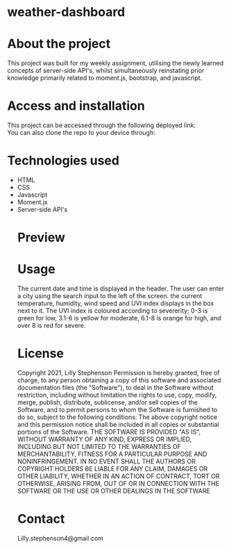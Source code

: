 # weather-dashboard

<h1> About the project </h1>
This project was built for my weekly assignment, utilising the newly learned concepts of server-side API's, whilst simultaneously reinstating prior knowledge primarily related to moment.js, bootstrap, and javascript.

<h1> Access and installation</h1>
This project can be accessed through the following deployed link: </br>
You can also clone the repo to your device through:

<h1> Technologies used</h1>
<ul>
<li> HTML </li>
<li> CSS </li>
<li> Javascript</li>
<li> Moment.js </li>
<li> Server-side API's</li>

<h1> Preview </h1>

<h1> Usage</h1>
The current date and time is displayed in the header. The user can enter a city using the search input to the left of the screen. the current temperature, humidity, wind speed and UVI index displays in the box next to it. The UVI index is coloured according to severerity; 0-3 is green for low, 3.1-6 is yellow for moderate, 6.1-8 is orange for high, and over 8 is red for severe.

<h1> License </h1>

Copyright 2021, Lilly Stephenson Permission is hereby granted, free of charge, to any person obtaining a copy of this software and associated documentation files (the "Software"), to deal in the Software without restriction, including without limitation the rights to use, copy, modify, merge, publish, distribute, sublicense, and/or sell copies of the Software, and to permit persons to whom the Software is furnished to do so, subject to the following conditions: The above copyright notice and this permission notice shall be included in all copies or substantial portions of the Software.
THE SOFTWARE IS PROVIDED "AS IS", WITHOUT WARRANTY OF ANY KIND, EXPRESS OR IMPLIED, INCLUDING BUT NOT LIMITED TO THE WARRANTIES OF MERCHANTABILITY, FITNESS FOR A PARTICULAR PURPOSE AND NONINFRINGEMENT. IN NO EVENT SHALL THE AUTHORS OR COPYRIGHT HOLDERS BE LIABLE FOR ANY CLAIM, DAMAGES OR OTHER LIABILITY, WHETHER IN AN ACTION OF CONTRACT, TORT OR OTHERWISE, ARISING FROM, OUT OF OR IN CONNECTION WITH THE SOFTWARE OR THE USE OR OTHER DEALINGS IN THE SOFTWARE

<h1> Contact </h1>
Lilly.stephenson4@gmail.com